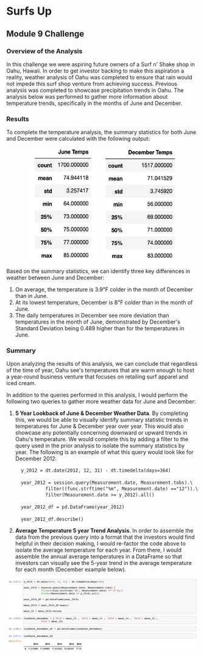 # Surfs Up 
## Module 9 Challenge

### Overview of the Analysis

In this challenge we were aspiring future owners of a Surf n' Shake shop in Oahu, Hawaii. In order to get investor backing to make this aspiration a reality, weather analysis of Oahu was completed to ensure that rain would not impede this surf shop venture from achieving success. Previous analysis was completed to showcase precipitation trends in Oahu. The analysis below was performed to gather more information about temperature trends, specifically in the months of June and December.

### Results

To complete the temperature analysis, the summary statistics for both June and December were calculated with the following output:
<p align= "center"> 
<img src="https://github.com/hollyouellette/surfs_up/blob/main/Analysis/june_temps.png" width=200 height=300>
<img src="https://github.com/hollyouellette/surfs_up/blob/main/Analysis/december_temps.png" width=200 height=300>
</p> 

Based on the summary statistics, we can identify three key differences in weather between June and December:
   
   
   
   1. On average, the temperature is 3.9&#8457; colder in the month of December than in June. 
   2. At its lowest temperature, December is 8&#8457; colder than in the month of June.
   3. The daily temperatures in December see more deviation than temperatures in the month of June, demonstrated by December's Standard Deviation being 0.489 higher than for the temperatures in June. 

### Summary

Upon analyzing the results of this analysis, we can conclude that regardless of the time of year, Oahu see's temperatures that are warm enough to host a year-round business venture that focuses on retailing surf apparel and iced cream.

In addition to the queries performed in this analysis, I would perform the following two queries to gather more weather data for June and December:

   1. **5 Year Lookback of June & December Weather Data**. By completing this, we would be able to visually identify summary statistic trends in temperatures for June & December year over year. This would also showcase any potentially concerning downward or upward trends in Oahu's temperature. We would complete this by adding a filter to the query used in the prior analysis to isolate the summary statistics by year. The following is an example of what this query would look like for December 2012:

            y_2012 = dt.date(2012, 12, 31) - dt.timedelta(days=364)

            year_2012 = session.query(Measurement.date, Measurement.tobs).\
                     filter((func.strftime("%m", Measurement.date) =="12")).\
                     filter(Measurement.date >= y_2012).all()

            year_2012_df = pd.DataFrame(year_2012)

            year_2012_df.describe()

   2. **Average Temperature 5 year Trend Analysis**. In order to assemble the data from the previous query into a format that the investors would find helpful in their decision making, I would re-factor the code above to isolate the average temperature for each year. From there, I would assemble the annual average temperatures in a DataFrame so that investors can visually see the 5-year trend in the average temperature for each month (December example below).

<p align="center"><img src="https://github.com/hollyouellette/surfs_up/blob/main/Analysis/december_lookback.png" width=700></p>
   
